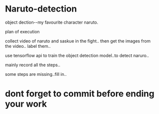 # Naruto-detection
object dection--my favourite character naruto.

plan of execution 

collect video of naruto and saskue in the fight..
then get the images from the video..
label them..

use tensorflow api to train the object detection model..to detect naruro..

mainly record all the steps..

some steps are missing..fill in..




# dont forget to commit before ending your work

